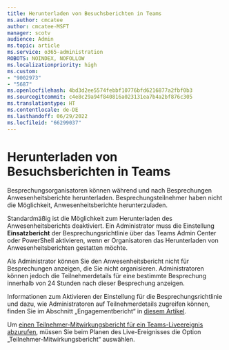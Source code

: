 ```yaml
---
title: Herunterladen von Besuchsberichten in Teams
ms.author: cmcatee
author: cmcatee-MSFT
manager: scotv
audience: Admin
ms.topic: article
ms.service: o365-administration
ROBOTS: NOINDEX, NOFOLLOW
ms.localizationpriority: high
ms.custom:
- "9002973"
- "5687"
ms.openlocfilehash: 4bd3d2ee5574febbf10776bfd6216877a2fbf0b3
ms.sourcegitcommit: c4e8c29a94f840816a023131ea7b4a2bf876c305
ms.translationtype: HT
ms.contentlocale: de-DE
ms.lasthandoff: 06/29/2022
ms.locfileid: "66299037"
---
```

# <a name="download-attendance-reports-in-teams"></a>Herunterladen von Besuchsberichten in Teams

Besprechungsorganisatoren können während und nach Besprechungen Anwesenheitsberichte herunterladen. Besprechungsteilnehmer haben nicht die Möglichkeit, Anwesenheitsberichte herunterzuladen.

Standardmäßig ist die Möglichkeit zum Herunterladen des Anwesenheitsberichts deaktiviert. Ein Administrator muss die Einstellung **Einsatzbericht** der Besprechungsrichtlinie über das Teams Admin Center oder PowerShell aktivieren, wenn er Organisatoren das Herunterladen von Anwesenheitsberichten gestatten möchte.

Als Administrator können Sie den Anwesenheitsbericht nicht für Besprechungen anzeigen, die Sie nicht organisieren. Administratoren können jedoch die Teilnehmerdetails für eine bestimmte Besprechung innerhalb von 24 Stunden nach dieser Besprechung anzeigen.

Informationen zum Aktivieren der Einstellung für die Besprechungsrichtlinie und dazu, wie Administratoren auf Teilnehmerdetails zugreifen können, finden Sie im Abschnitt „Engagementbericht“ in [diesem Artikel](https://docs.microsoft.com/microsoftteams/meeting-policies-in-teams-general#engagement-report).

Um [einen Teilnehmer-Mitwirkungsbericht für ein Teams-Liveereignis abzurufen](https://support.microsoft.com/office/get-an-attendee-engagement-report-for-a-teams-live-event-b3101733-2eda-48a6-aeb3-de2f2bfecb3a), müssen Sie beim Planen des Live-Ereignisses die Option „Teilnehmer-Mitwirkungsbericht“ auswählen.  
